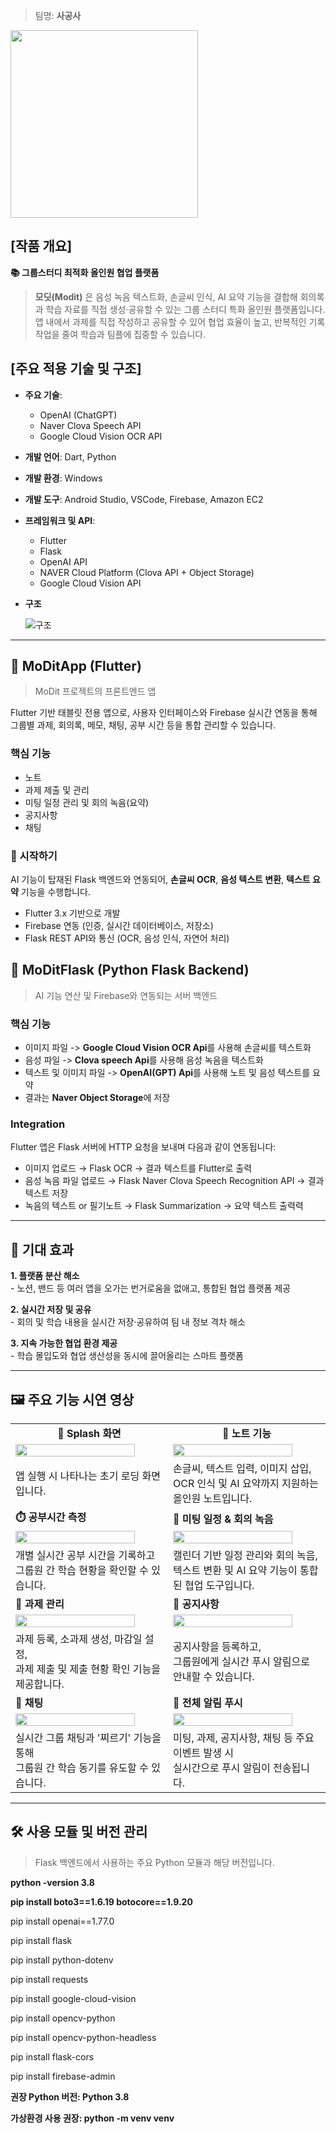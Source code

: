 > 팀명: **사공사**

<img src="https://github.com/user-attachments/assets/60a37c32-10dc-4c77-9921-d06dbd9d7623" width="300"/>


## [작품 개요]
**📚 그룹스터디 최적화 올인원 협업 플랫폼**

> **모딧(Modit)** 은 음성 녹음 텍스트화, 손글씨 인식, AI 요약 기능을 결합해 회의록과 학습 자료를 직접 생성·공유할 수 있는 그룹 스터디 특화 올인원 플랫폼입니다. 앱 내에서 과제를 직접 작성하고 공유할 수 있어 협업 효율이 높고, 반복적인 기록 작업을 줄여 학습과 팀플에 집중할 수 있습니다.


## [주요 적용 기술 및 구조]

- **주요 기술**:  
  - OpenAI (ChatGPT)  
  - Naver Clova Speech API  
  - Google Cloud Vision OCR API  

- **개발 언어**: Dart, Python  
- **개발 환경**: Windows  
- **개발 도구**: Android Studio, VSCode, Firebase, Amazon EC2  

- **프레임워크 및 API**:  
  - Flutter  
  - Flask  
  - OpenAI API  
  - NAVER Cloud Platform (Clova API + Object Storage)  
  - Google Cloud Vision API
 
- **구조**
  
  ![구조](https://github.com/user-attachments/assets/3929c0cb-469d-4392-84c5-197cd16cf5df)

---

## 📱 MoDitApp (Flutter)
> MoDit 프로젝트의 프론트엔드 앱

Flutter 기반 태블릿 전용 앱으로, 사용자 인터페이스와 Firebase 실시간 연동을 통해 그룹별 과제, 회의록, 메모, 채팅, 공부 시간 등을 통합 관리할 수 있습니다.

### 핵심 기능
- 노트
- 과제 제출 및 관리
- 미팅 일정 관리 및 회의 녹음(요약)
- 공지사항
- 채팅

### 🚀 시작하기
AI 기능이 탑재된 Flask 백엔드와 연동되어, **손글씨 OCR**, **음성 텍스트 변환**, **텍스트 요약** 기능을 수행합니다.

- Flutter 3.x 기반으로 개발  
- Firebase 연동 (인증, 실시간 데이터베이스, 저장소)  
- Flask REST API와 통신 (OCR, 음성 인식, 자연어 처리)


## 🧠 MoDitFlask (Python Flask Backend)
> AI 기능 연산 및 Firebase와 연동되는 서버 백엔드


### 핵심 기능
- 이미지 파일 -> **Google Cloud Vision OCR Api**를 사용해 손글씨를 텍스트화
- 음성 파일 -> **Clova speech Api**를 사용해 음성 녹음을 텍스트화
- 텍스트 및 이미지 파일 -> **OpenAI(GPT) Api**를 사용해 노트 및 음성 텍스트를 요약
- 결과는 **Naver Object Storage**에 저장
  
### Integration
Flutter 앱은 Flask 서버에 HTTP 요청을 보내며 다음과 같이 연동됩니다:

- 이미지 업로드 → Flask OCR → 결과 텍스트를 Flutter로 출력 
- 음성 녹음 파일 업로드 → Flask Naver Clova Speech Recognition API → 결과 텍스트 저장  
- 녹음의 텍스트 or 필기노트 → Flask Summarization → 요약 텍스트 출력력

---
  ## 🎯 기대 효과
  **1. 플랫폼 분산 해소**  
        - 노션, 밴드 등 여러 앱을 오가는 번거로움을 없애고, 통합된 협업 플랫폼 제공  
  
  **2. 실시간 저장 및 공유**  
        - 회의 및 학습 내용을 실시간 저장·공유하여 팀 내 정보 격차 해소  
  
  **3. 지속 가능한 협업 환경 제공**  
        - 학습 몰입도와 협업 생산성을 동시에 끌어올리는 스마트 플랫폼  

---

## 🖼️ 주요 기능 시연 영상

<table style="width: 100%; table-layout: fixed;">
  <tr>
    <td style="width: 50%; vertical-align: top; text-align: center;">
      <strong>🔹 Splash 화면</strong>
    </td>
    <td style="width: 50%; vertical-align: top; text-align: center;">
      <strong>📝 노트 기능</strong>
    </td>
  </tr>
  <tr>
    <td><img src="https://github.com/user-attachments/assets/88875736-8297-438a-be6f-3779ade382d8" width="90%"/></td>
    <td><img src="https://github.com/user-attachments/assets/c4b8cf4a-e931-46b3-b635-e7ddba84b641" width="90%"/></td>
  </tr>
  <tr>
    <td>앱 실행 시 나타나는 초기 로딩 화면입니다.</td>
    <td>손글씨, 텍스트 입력, 이미지 삽입, OCR 인식 및 AI 요약까지 지원하는 올인원 노트입니다.</td>
  </tr>

  <tr>
    <td><strong>⏱️ 공부시간 측정</strong></td>
    <td><strong>📅 미팅 일정 & 회의 녹음</strong></td>
  </tr>
  <tr>
    <td><img src="https://github.com/user-attachments/assets/fd07a3b3-d401-43db-a664-4b35843ab0e6" width="90%"/></td>
    <td><img src="https://github.com/user-attachments/assets/e7f6c84d-5840-45ae-99b4-fe7dd29e5906" width="90%"/></td>
  </tr>
  <tr>
    <td>개별 실시간 공부 시간을 기록하고<br/>그룹원 간 학습 현황을 확인할 수 있습니다.</td>
    <td>캘린더 기반 일정 관리와 회의 녹음,<br/>텍스트 변환 및 AI 요약 기능이 통합된 협업 도구입니다.</td>
  </tr>

  <tr>
    <td><strong>📂 과제 관리</strong></td>
    <td><strong>📢 공지사항</strong></td>
  </tr>
  <tr>
    <td><img src="https://github.com/user-attachments/assets/6963ae99-5ef2-4200-b8a2-b4124ec7628b" width="90%"/></td>
    <td><img src="https://github.com/user-attachments/assets/30b203a4-5c3e-4fcf-a369-a7926fc136bc" width="90%"/></td>
  </tr>
  <tr>
    <td>과제 등록, 소과제 생성, 마감일 설정,<br/>과제 제출 및 제출 현황 확인 기능을 제공합니다.</td>
    <td>공지사항을 등록하고,<br/>그룹원에게 실시간 푸시 알림으로 안내할 수 있습니다.</td>
  </tr>

  <tr>
    <td><strong>💬 채팅</strong></td>
    <td><strong>🔔 전체 알림 푸시</strong></td>
  </tr>
  <tr>
    <td><img src="https://github.com/user-attachments/assets/ab77caa6-0589-4ef5-a17f-3c07a9187dfe" width="90%"/></td>
    <td><img src="https://github.com/user-attachments/assets/d6b1b1e3-e576-4314-b04f-8a171d5aa917" width="90%"/></td>
  </tr>
  <tr>
    <td>실시간 그룹 채팅과 '찌르기' 기능을 통해<br/>그룹원 간 학습 동기를 유도할 수 있습니다.</td>
    <td>미팅, 과제, 공지사항, 채팅 등 주요 이벤트 발생 시<br/>실시간으로 푸시 알림이 전송됩니다.</td>
  </tr>
</table>

---

## 🛠 사용 모듈 및 버전 관리
>Flask 백엔드에서 사용하는 주요 Python 모듈과 해당 버전입니다.

**python  -version 3.8**

**pip install boto3==1.6.19 botocore==1.9.20**

pip install openai==1.77.0

pip install flask

pip install python-dotenv

pip install requests

pip install google-cloud-vision

pip install opencv-python

pip install opencv-python-headless

pip install flask-cors

pip install firebase-admin

**권장 Python 버전: Python 3.8**

**가상환경 사용 권장: python -m venv venv**


